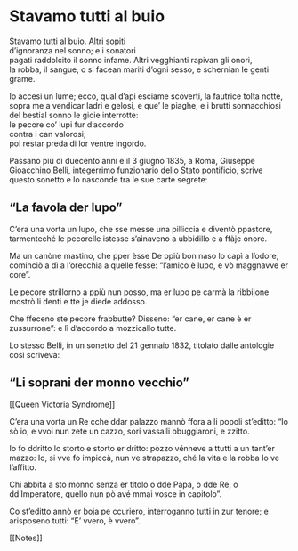 # Stavamo tutti al buio

Stavamo tutti al buio. Altri sopiti      
d’ignoranza nel sonno; e i sonatori     
pagati raddolcito il sonno infame.
Altri vegghianti rapivan gli onori,    
la robba, il sangue, o si facean mariti
d’ogni sesso, e schernian le genti grame.

Io accesi un lume; ecco, qual d’api esciame
scoverti, la fautrice tolta notte,         
sopra  me a vendicar ladri e gelosi, 
e que’ le piaghe, e i brutti sonnacchiosi
del bestial sonno le gioie interrotte:    
le pecore co’ lupi fur d’accordo           
contra i can valorosi;                         
poi restar preda di lor ventre ingordo.  

Passano più di duecento anni e il 3 giugno 1835, a Roma, Giuseppe Gioacchino Belli, integerrimo funzionario dello Stato pontificio, scrive questo sonetto e lo nasconde tra le sue carte segrete:

## “La favola der lupo”

C’era una vorta un lupo, che sse messe
una pilliccia e diventò ppastore,
tarmenteché le pecorelle istesse
s’ainaveno a ubbidillo e a ffàje onore.

Ma un canòne mastino, che pper èsse
De ppiù bon naso lo capì a l’odore,
cominciò a dì a l’orecchia a quelle fesse:
“l’amico è lupo, e vò maggnavve er core”.

Le pecore strillorno a ppiù nun posso,
ma er lupo pe carmà la ribbijone
mostrò li denti e tte je diede addosso.

Che ffeceno ste pecore frabbutte?
Disseno: “er cane, er cane è er zussurrone”:
e lì d’accordo a mozzicallo tutte.

Lo stesso Belli, in un sonetto del 21 gennaio 1832, titolato dalle antologie così scriveva:

## “Li soprani der monno vecchio” 

[[Queen Victoria Syndrome]]

C’era una vorta un Re cche ddar palazzo
mannò ffora a li popoli st’editto:
“Io sò io, e vvoi nun zete un cazzo,
sori vassalli bbuggiaroni, e zzitto.

Io fo ddritto lo storto e storto er dritto:
pòzzo vénneve a ttutti a un tant’er mazzo:
Io, si vve fo impiccà, nun ve strapazzo,
ché la vita e la robba Io ve l’affitto.

Chi abbita a sto monno senza er titolo
o dde Papa, o dde Re, o dd’Imperatore,
quello nun pò avé mmai vosce in capitolo”.

Co st’editto annò er boja pe ccuriero,
interroganno tutti in zur tenore;
e arisposeno tutti: “E’ vvero, è vvero”.

[[Notes]]
